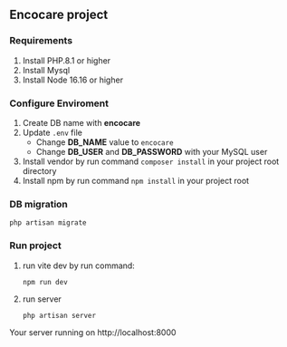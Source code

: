 
## Encocare project

### Requirements

1. Install PHP.8.1 or higher
2. Install Mysql
3. Install Node 16.16 or higher

### Configure Enviroment
1. Create DB name with **encocare**
2. Update `.env` file
	- Change **DB_NAME** value  to `encocare`
	- Change **DB_USER** and  **DB_PASSWORD** with your MySQL user
3. Install vendor by run command `composer install` in your project root directory 
4. Install npm by run command `npm install` in your project root 

### DB migration
	php artisan migrate

### Run project
1. run vite dev by run command:

    `npm run dev`
2. run server

    `php artisan server`

Your server running on http://localhost:8000